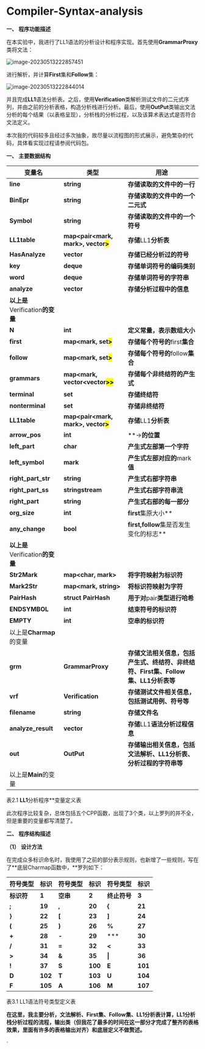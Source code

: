 # Compiler-Syntax-analysis

**一、**    **程序功能描述**

在本实验中，我进行了LL1语法的分析设计和程序实现。首先使用**GrammarProxy**类将文法：

![image-20230513222857451](C:\Users\Wang\AppData\Roaming\Typora\typora-user-images\image-20230513222857451.png)

进行解析，并计算**First**集和**Follow**集： 

![image-20230513222844014](C:\Users\Wang\AppData\Roaming\Typora\typora-user-images\image-20230513222844014.png)

并且完成**LL1**语法分析表。之后，使用**Verification**类解析测试文件的二元式序列，并由之前的分析表格，构造分析栈进行分析。最后，使用**OutPut**类输出文法分析的每个结果（以表格呈现），分析栈的分析过程，以及该算术表达式是否符合文法定义。

本次我的代码较多且经过多次抽象，故尽量以流程图的形式展示，避免繁杂的代码，具体看实现过程请参阅代码包。

**一、**    **主要数据结构**

| **变量名**                       | **类型**                                | **用途**                                                     |
| -------------------------------- | --------------------------------------- | ------------------------------------------------------------ |
| **line**                         | **string**                              | **存储读取的文件中的一行**                                   |
| **BinEpr**                       | **string**                              | **存储读取的文件中的一个二元式**                             |
| **Symbol**                       | **string**                              | **存储读取的文件中的一个符号**                               |
| **LL1table**                     | **map<pair<mark, mark>, vector<mark>>** | **存储**LL1**分析表**                                        |
| **HasAnalyze**                   | **vector<string>**                      | **存储已经分析过的符号**                                     |
| **key**                          | **deque<int>**                          | **存储单词符号的编码类别**                                   |
| **word**                         | **deque<string>**                       | **存储单词符号的字符串**                                     |
| **analyze**                      | **vector<string>**                      | **存储分析过程中的信息**                                     |
| **以上是**Verification**的变量** |                                         |                                                              |
| **N**                            | **int**                                 | **定义常量，表示数组大小**                                   |
| **first**                        | **map<mark,  set<mark>>**               | **存储每个符号的**first**集合**                              |
| **follow**                       | **map<mark, set<mark>>**                | **存储每个符号的**follow**集合**                             |
| **grammars**                     | **map<mark, vector<vector<mark>>>**     | **存储每个非终结符的产生式**                                 |
| **terminal**                     | **set<mark>**                           | **存储终结符**                                               |
| **nonterminal**                  | **set<mark>**                           | **存储非终结符**                                             |
| **LL1table**                     | **map<pair<mark, mark>, vector<mark>>** | **存储**LL1**分析表**                                        |
| **arrow_pos**                    | **int**                                 | **->**的位置**                                               |
| **left_part**                    | **char**                                | **产生式左部第一个字符**                                     |
| **left_symbol**                  | **mark**                                | **产生式左部对应的**mark**值**                               |
| **right_part_str**               | **string**                              | **产生式右部字符串**                                         |
| **right_part_ss**                | **stringstream**                        | **产生式右部字符串流**                                       |
| **right_part**                   | **string**                              | **产生式右部的每一部分**                                     |
| **org_size**                     | **int**                                 | **first**集原大小**                                          |
| **any_change**                   | **bool**                                | **first,follow**集是否发生变化的标志**                       |
| **以上是**Verification**的变量** |                                         |                                                              |
| **Str2Mark**                     | **map<char, mark>**                     | **将字符映射为标识符**                                       |
| **Mark2Str**                     | **map<mark,  string>**                  | **将标识符映射为字符**                                       |
| **PairHash**                     | **struct PairHash**                     | **用于对**pair**类型进行哈希**                               |
| **ENDSYMBOL**                    | **int**                                 | **结束符号的标识符**                                         |
| **EMPTY**                        | **int**                                 | **空串的标识符**                                             |
| 以上是**Charmap**的变量          |                                         |                                                              |
| **grm**                          | **GrammarProxy**                        | **存储文法相关信息，包括产生式、终结符、非终结符、**First**集、**Follow**集、**LL1**分析表等** |
| **vrf**                          | **Verification**                        | **存储测试文件相关信息，包括测试用例、符号等**               |
| **filename**                     | **string**                              | **存储文件名**                                               |
| **analyze_result**               | **vector<string>**                      | **存储**LL1**语法分析过程信息**                              |
| **out**                          | **OutPut**                              | **存储输出相关信息，包括文法解析、**LL1**分析表、分析过程的字符串等** |
| 以上是**Main**的变量             |                                         |                                                              |

 

表2.1 **LL1**分析程序**变量定义表

此次程序比较复杂，总体包括五个CPP函数，出现了3个类，以上罗列的并不全，但是重要的变量都写清楚了。

**二、**    **程序结构描述**

**（1）** **设计方法**

在完成众多标识命名时，我使用了之前的部分表示规则，也新增了一些规则，写在了**底层Charmap函数中，**罗列如下：

| **符号类型** | **标识** | **符号类型** | **标识** | **符号类型** | **标识** |
| ------------ | -------- | ------------ | -------- | ------------ | -------- |
| **标识符**   | **1**    | **空串**     | **2**    | **终止符号** | **3**    |
| **;**        | **19**   | **,**        | **20**   | **{**        | **21**   |
| **}**        | **22**   | **[**        | **23**   | **]**        | **24**   |
| **(**        | **25**   | **)**        | **26**   | **%**        | **27**   |
| **+**        | **28**   | **-**        | **29**   | ***          | **30**   |
| **/**        | **31**   | **=**        | **32**   | **<**        | **33**   |
| **>**        | **34**   | **&**        | **35**   | **\|**       | **36**   |
| **!**        | **37**   | **S**        | **100**  | **E**        | **101**  |
| **D**        | **102**  | **T**        | **103**  | **U**        | **104**  |
| **F**        | **105**  | **A**        | **106**  | **M**        | **107**  |

表3.1 LL1语法符号类型定义表

**在这里，我主要分析，文法解析、**First**集、**Follow**集、**LL1**分析表计算，**LL1**分析栈分析过程的流程，输出类（但我花了最多的时间在这一部分才完成了整齐的表格效果，里面有许多的表格输出对齐）和底层定义不做赘述。**

·
